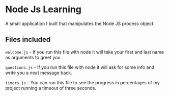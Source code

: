 # Node Js Learning

A small application I built that manipulates the Node JS process object.


## Files included

`welcome.js` - If you run this file with node it will take your first and last name as arguments to greet you

`questions.js` - If you run this file with node it will ask for some info and write you a neat message back.

`timers.js` - You can run this file to see the progress in percentages of my project running a timeout of three seconds.


